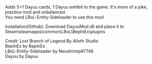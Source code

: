 Adds 5+1 Dayuu cards, 1 Dayuu exhibit to the game. It's more of a joke, practice mod and unbalanced.  
You need LBoL-Entity-Sideloader to use this mod.

Installation(Github): Download DayuuMod.dll and place it to Steam\steamapps\common\LBoL\BepInEx\plugins

Credit:
Lost Branch of Legend By Alioth Studio  
BepInEx by BepInEx  
LBoL-Entity-Sideloader by Neoshrimp#7746  
Dayuu by Dayuu
